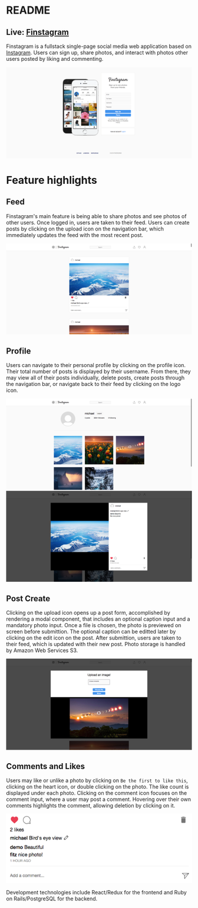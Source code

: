 # README

## Live: [Finstagram](https://finstagram-aa.herokuapp.com/#/ "Finstagram")

Finstagram is a fullstack single-page social media web application based on [Instagram](https://www.instagram.com/ "Instagram"). Users can sign up, share photos, and interact with photos other users posted by liking and commenting.

![](./readme_images/splash-ss.png)

# Feature highlights

## Feed

Finstagram's main feature is being able to share photos and see photos of other users. Once logged in, users are taken to their feed. Users can create posts by clicking on the upload icon on the navigation bar, which immediately updates the feed with the most recent post.

![](./readme_images/feed-ss.png)

## Profile

Users can navigate to their personal profile by clicking on the profile icon. Their total number of posts is displayed by their username. From there, they may view all of their posts individually, delete posts, create posts through the navigation bar, or navigate back to their feed by clicking on the logo icon.

![](./readme_images/profile-ss.png)
![](./readme_images/postview-ss.png)

## Post Create

Clicking on the upload icon opens up a post form, accomplished by rendering a modal component, that includes an optional caption input and a mandatory photo input. Once a file is chosen, the photo is previewed on screen before submittion. The optional caption can be editted later by clicking on the edit icon on the post. After submittion, users are taken to their feed, which is updated with their new post. Photo storage is handled by Amazon Web Services S3.

![](./readme_images/upload-ss.png)

## Comments and Likes

Users may like or unlike a photo by clicking on `Be the first to like this`, clicking on the heart icon, or double clicking on the photo. The like count is displayed under each photo. Clicking on the comment icon focuses on the comment input, where a user may post a comment. Hovering over their own comments highlights the comment, allowing deletion by clicking on it.

![](./readme_images/comment-like-ss.png)

Development technologies include React/Redux for the frontend and Ruby on Rails/PostgreSQL for the backend.